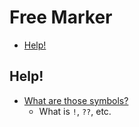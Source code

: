 # Free Marker

<!-- TOC depthFrom:2 -->

- [Help!](#help)

<!-- /TOC -->

## Help!

- [What are those symbols?](http://freemarker.org/docs/dgui_template_exp.html)
    - What is `!`, `??`, etc.
